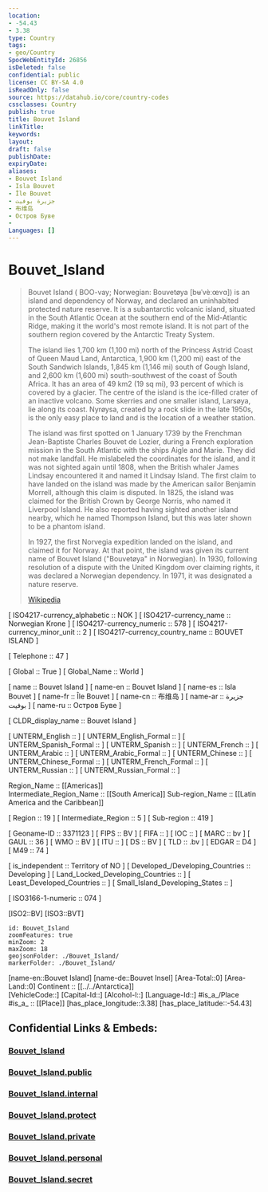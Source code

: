 ```yaml
---
location:
- -54.43
- 3.38
type: Country
tags:
- geo/Country
SpocWebEntityId: 26856
isDeleted: false
confidential: public
license: CC BY-SA 4.0
isReadOnly: false
source: https://datahub.io/core/country-codes
cssclasses: Country
publish: true
title: Bouvet Island
linkTitle: 
keywords: 
layout: 
draft: false
publishDate: 
expiryDate: 
aliases:
- Bouvet Island
- Isla Bouvet
- Île Bouvet
- جزيرة بوفيت
- 布维岛
- Остров Буве
- 
Languages: [] 
---
```


# Bouvet_Island

> Bouvet Island ( BOO-vay; Norwegian: Bouvetøya [bʉˈvèːœʏɑ]) is an island and dependency of Norway, and declared an uninhabited protected nature reserve. It is a subantarctic volcanic island, situated in the South Atlantic Ocean at the southern end of the Mid-Atlantic Ridge, making it the world's most remote island. It is not part of the southern region covered by the Antarctic Treaty System.
>
> The island lies 1,700 km (1,100 mi) north of the Princess Astrid Coast of Queen Maud Land, Antarctica, 1,900 km (1,200 mi) east of the South Sandwich Islands, 1,845 km (1,146 mi) south of Gough Island, and 2,600 km (1,600 mi) south-southwest of the coast of South Africa. It has an area of 49 km2 (19 sq mi), 93 percent of which is covered by a glacier. The centre of the island is the ice-filled crater of an inactive volcano. Some skerries and one smaller island, Larsøya, lie along its coast. Nyrøysa, created by a rock slide in the late 1950s, is the only easy place to land and is the location of a weather station.
>
> The island was first spotted on 1 January 1739 by the Frenchman Jean-Baptiste Charles Bouvet de Lozier, during a French exploration mission in the South Atlantic with the ships Aigle and Marie. They did not make landfall. He mislabeled the coordinates for the island, and it was not sighted again until 1808, when the British whaler James Lindsay encountered it and named it Lindsay Island. The first claim to have landed on the island was made by the American sailor Benjamin Morrell, although this claim is disputed. In 1825, the island was claimed for the British Crown by George Norris, who named it Liverpool Island. He also reported having sighted another island nearby, which he named Thompson Island, but this was later shown to be a phantom island.
>
> In 1927, the first Norvegia expedition landed on the island, and claimed it for Norway. At that point, the island was given its current name of Bouvet Island ("Bouvetøya" in Norwegian). In 1930, following resolution of a dispute with the United Kingdom over claiming rights, it was declared a Norwegian dependency. In 1971, it was designated a nature reserve.
>
> [Wikipedia](https://en.wikipedia.org/wiki/Bouvet%20Island)


[	ISO4217-currency_alphabetic	 :: NOK ] 
[	ISO4217-currency_name	 :: Norwegian Krone ] 
[	ISO4217-currency_numeric	 :: 578 ] 
[	ISO4217-currency_minor_unit	 :: 2 ] 
[	ISO4217-currency_country_name	 :: BOUVET ISLAND ] 

[	Telephone	 :: 47 ] 

[	Global	 :: True ] 
[	Global_Name	 :: World ] 

[	name	 :: Bouvet Island ] 
[	name-en	 :: Bouvet Island ] 
[	name-es	 :: Isla Bouvet ] 
[	name-fr	 :: Île Bouvet ] 
[	name-cn	 :: 布维岛 ] 
[	name-ar	 :: جزيرة بوفيت ] 
[	name-ru	 :: Остров Буве ] 

[	CLDR_display_name	 :: Bouvet Island ] 

[	UNTERM_English	 ::  ] 
[	UNTERM_English_Formal	 ::  ] 
[	UNTERM_Spanish_Formal	 ::  ] 
[	UNTERM_Spanish	 ::  ] 
[	UNTERM_French	 ::  ] 
[	UNTERM_Arabic	 ::  ] 
[	UNTERM_Arabic_Formal	 ::  ] 
[	UNTERM_Chinese	 ::  ] 
[	UNTERM_Chinese_Formal	 ::  ] 
[	UNTERM_French_Formal	 ::  ] 
[	UNTERM_Russian	 ::  ] 
[	UNTERM_Russian_Formal	 ::  ] 

Region_Name ::  [[Americas]]  
Intermediate_Region_Name ::  [[South America]] 
Sub-region_Name ::  [[Latin America and the Caribbean]] 

[	Region	 :: 19 ] 
[	Intermediate_Region	 :: 5 ] 
[	Sub-region	 :: 419 ] 

[	Geoname-ID	 :: 3371123 ] 
[	FIPS	 :: BV ] 
[	FIFA	 ::  ] 
[	IOC	 ::  ] 
[	MARC	 :: bv ] 
[	GAUL	 :: 36 ] 
[	WMO	 :: BV ] 
[	ITU	 ::  ] 
[	DS	 :: BV ] 
[	TLD	 :: .bv ] 
[	EDGAR	 :: D4 ] 
[	M49	 :: 74 ] 

[	is_independent	 :: Territory of NO ] 
[	Developed_/Developing_Countries	 :: Developing ] 
[	Land_Locked_Developing_Countries	 ::  ] 
[	Least_Developed_Countries	 ::  ] 
[	Small_Island_Developing_States	 ::  ] 

[	ISO3166-1-numeric	 :: 074 ] 



[ISO2::BV] 
[ISO3::BVT] 
```leaflet
id: Bouvet_Island
zoomFeatures: true 
minZoom: 2 
maxZoom: 18
geojsonFolder: ./Bouvet_Island/
markerFolder: ./Bouvet_Island/
```

[name-en::Bouvet Island] 
[name-de::Bouvet Insel] 
[Area-Total::0] 
[Area-Land::0] 
Continent :: [[../../Antarctica]]  
[VehicleCode::] 
[Capital-Id::] 
[Alcohol-l::] 
[Language-Id::] 
#is_a_/Place  
#is_a_ :: [[Place]] 
[has_place_longitude::3.38] 
[has_place_latitude::-54.43] 


## Confidential Links & Embeds: 

### [Bouvet_Island](/_Standards/Earth/Continent/Antarctica/Counties/Bouvet_Island.md) 

### [Bouvet_Island.public](/_public/Earth/Continent/Antarctica/Counties/Bouvet_Island.public.md) 

### [Bouvet_Island.internal](/_internal/Earth/Continent/Antarctica/Counties/Bouvet_Island.internal.md) 

### [Bouvet_Island.protect](/_protect/Earth/Continent/Antarctica/Counties/Bouvet_Island.protect.md) 

### [Bouvet_Island.private](/_private/Earth/Continent/Antarctica/Counties/Bouvet_Island.private.md) 

### [Bouvet_Island.personal](/_personal/Earth/Continent/Antarctica/Counties/Bouvet_Island.personal.md) 

### [Bouvet_Island.secret](/_secret/Earth/Continent/Antarctica/Counties/Bouvet_Island.secret.md)

